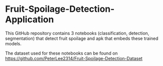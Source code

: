 # Fruit-Spoilage-Detection-Application
This GitHub repository contains 3 notebooks (classification, detection, segmentation) that detect fruit spoilage and apk that embeds these trained models. 

The dataset used for these notebooks can be found on https://github.com/PeterLee2314/Fruit-Spoilage-Detection-Dataset
